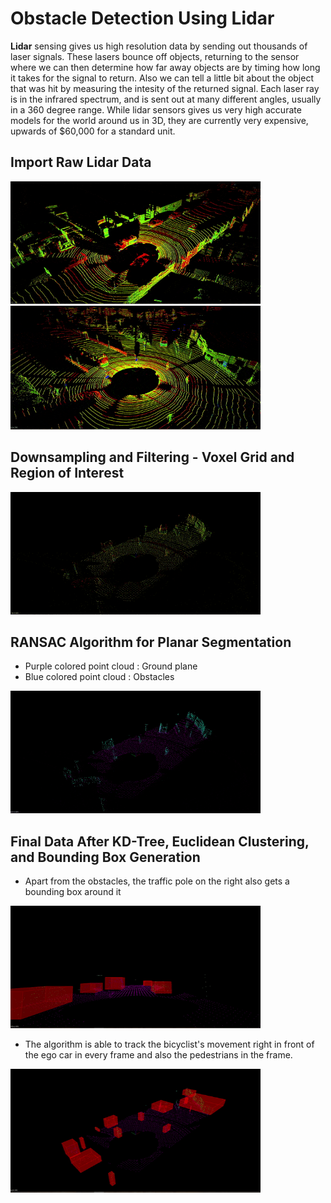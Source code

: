 # Obstacle Detection Using Lidar 

**Lidar** sensing gives us high resolution data by sending out thousands of laser signals. These lasers bounce off objects, returning to the sensor where we can then determine how far away objects are by timing how long it takes for the signal to return. Also we can tell a little bit about the object that was hit by measuring the intesity of the returned signal. Each laser ray is in the infrared spectrum, and is sent out at many different angles, usually in a 360 degree range. While lidar sensors gives us very high accurate models for the world around us in 3D, they are currently very expensive, upwards of $60,000 for a standard unit.

## Import Raw Lidar Data
<p float="left">
  <img src="https://github.com/anaskhan496/Sensor-Fusion-Cpp/blob/main/Lidar-Obstacle-Detection/videos/raw_lidar_data_1.gif" width="400" />
  <img src="https://github.com/anaskhan496/Sensor-Fusion-Cpp/blob/main/Lidar-Obstacle-Detection/videos/raw_lidar_data_2.gif" width="400" />
</p>

## Downsampling and Filtering - Voxel Grid and Region of Interest 
<p float="left">
  <img src="https://github.com/anaskhan496/Sensor-Fusion-Cpp/blob/main/Lidar-Obstacle-Detection/videos/filter_lidar_data_2.gif" width="400" />
</p>

## RANSAC Algorithm for Planar Segmentation
- Purple colored point cloud : Ground plane 
- Blue colored point cloud : Obstacles 
<p float="left">
  <img src="https://github.com/anaskhan496/Sensor-Fusion-Cpp/blob/main/Lidar-Obstacle-Detection/videos/ransac_lidar_data_2.gif" width="400" />
</p>

## Final Data After KD-Tree, Euclidean Clustering, and Bounding Box Generation
- Apart from the obstacles, the traffic pole on the right also gets a bounding box around it
<p float="left">
  <img src="https://github.com/anaskhan496/Sensor-Fusion-Cpp/blob/main/Lidar-Obstacle-Detection/videos/final_lidar_data_1.gif" width="400" />
</p>

- The algorithm is able to track the bicyclist's movement right in front of the ego car in every frame and also the pedestrians in the frame. 
<p float="left">
  <img src="https://github.com/anaskhan496/Sensor-Fusion-Cpp/blob/main/Lidar-Obstacle-Detection/videos/final_lidar_data_2.gif" width="400" />
</p>

